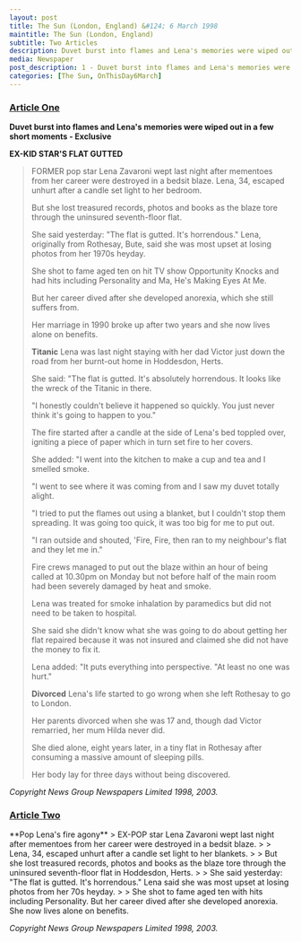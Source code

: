 ```yaml
---
layout: post
title: The Sun (London, England) &#124; 6 March 1998
maintitle: The Sun (London, England)
subtitle: Two Articles
description: Duvet burst into flames and Lena's memories were wiped out in a few short moments - Exclusive.
media: Newspaper
post_description: 1 - Duvet burst into flames and Lena's memories were wiped out in a few short moments. 2 - Pop Lena's fire agony.
categories: [The Sun, OnThisDay6March]
---
```


<h3 id="one"><a href="#one">Article One</a></h3>

**Duvet burst into flames and Lena's memories were wiped out in a few short moments - Exclusive**

**EX-KID STAR'S FLAT GUTTED**

> FORMER pop star Lena Zavaroni wept last night after mementoes from her career were destroyed in a bedsit blaze. Lena, 34, escaped unhurt after a candle set light to her bedroom.
>
> But she lost treasured records, photos and books as the blaze tore through the uninsured seventh-floor flat.
>
> She said yesterday: "The flat is gutted. It's horrendous." Lena, originally from Rothesay, Bute, said she was most upset at losing photos from her 1970s heyday.
>
> She shot to fame aged ten on hit TV show Opportunity Knocks and had hits including Personality and Ma, He's Making Eyes At Me.
>
> But her career dived after she developed anorexia, which she still suffers from.
>
> Her marriage in 1990 broke up after two years and she now lives alone on benefits.
>
> **Titanic**
> Lena was last night staying with her dad Victor just down the road from her burnt-out home in Hoddesdon, Herts.
>
> She said: "The flat is gutted. It's absolutely horrendous. It looks like the wreck of the Titanic in there.
>
> "I honestly couldn't believe it happened so quickly. You just never think it's going to happen to you."
>
> The fire started after a candle at the side of Lena's bed toppled over, igniting a piece of paper which in turn set fire to her covers.
>
> She added: "I went into the kitchen to make a cup and tea and I smelled smoke.
>
> "I went to see where it was coming from and I saw my duvet totally alight.
>
> "I tried to put the flames out using a blanket, but I couldn't stop them spreading. It was going too quick, it was too big for me to put out.
>
> "I ran outside and shouted, 'Fire, Fire, then ran to my neighbour's flat and they let me in."
>
> Fire crews managed to put out the blaze within an hour of being called at 10.30pm on Monday but not before half of the main room had been severely damaged by heat and smoke.
>
> Lena was treated for smoke inhalation by paramedics but did not need to be taken to hospital.
>
> She said she didn't know what she was going to do about getting her flat repaired because it was not insured and claimed she did not have the money to fix it.
>
> Lena added: "It puts everything into perspective. "At least no one was hurt."
>
> **Divorced**
> Lena's life started to go wrong when she left Rothesay to go to London.
>
> Her parents divorced when she was 17 and, though dad Victor remarried, her mum Hilda never did.
>
> She died alone, eight years later, in a tiny flat in Rothesay after consuming a massive amount of sleeping pills.
>
> Her body lay for three days without being discovered.

<cite>Copyright News Group Newspapers Limited 1998, 2003.</cite>

<h3 id="two"><a href="#two">Article Two</a></h3>
**Pop Lena's fire agony**
> EX-POP star Lena Zavaroni wept last night after mementoes from her career were destroyed in a bedsit blaze.
>
> Lena, 34, escaped unhurt after a candle set light to her blankets.
>
> But she lost treasured records, photos and books as the blaze tore through the uninsured seventh-floor flat in Hoddesdon, Herts.
>
> She said yesterday: "The flat is gutted. It's horrendous." Lena said she was most upset at losing photos from her 70s heyday.
>
> She shot to fame aged ten with hits including Personality. But her career dived after she developed anorexia. She now lives alone on benefits.

<cite>Copyright News Group Newspapers Limited 1998, 2003.</cite>

